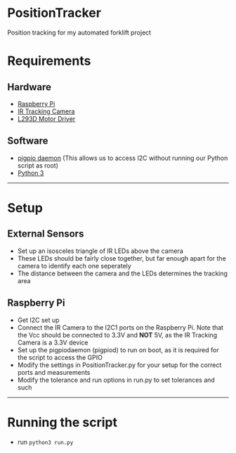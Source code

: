 # PositionTracker
Position tracking for my automated forklift project

# Requirements
## Hardware
- [Raspberry Pi](http://www.raspberrypi.org)
- [IR Tracking Camera](http://www.robotshop.com/en/ir-tracking-camera.html)
- [L293D Motor Driver](https://www.adafruit.com/product/807)

## Software
- [pigpio daemon](http://abyz.co.uk/rpi/pigpio/) (This allows us to access I2C without running our Python script as root)
- [Python 3](https://www.python.org/downloads/)

---

# Setup
## External Sensors
- Set up an isosceles triangle of IR LEDs above the camera
- These LEDs should be fairly close together, but far enough apart for the camera to identify each one seperately
- The distance between the camera and the LEDs determines the tracking area

## Raspberry Pi
- Get I2C set up
- Connect the IR Camera to the I2C1 ports on the Raspberry Pi. Note that the Vcc should be connected to 3.3V and **NOT** 5V, as the IR Tracking Camera is a 3.3V device
- Set up the pigpiodaemon (pigpiod) to run on boot, as it is required for the script to access the GPIO
- Modify the settings in PositionTracker.py for your setup for the correct ports and measurements
- Modify the tolerance and run options in run.py to set tolerances and such

---

# Running the script
- run ```python3 run.py```
